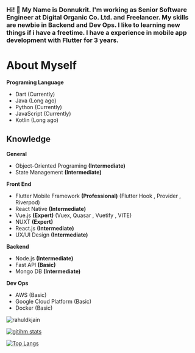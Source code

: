 ### Hi! 👋 My Name is Donnukrit. I'm working as Senior Software Engineer at Digital Organic Co. Ltd. and Freelancer. My skills are newbie in Backend and Dev Ops. I like to learning new things if i have a freetime. I have a experience in mobile app development with Flutter for 3 years.

# About Myself


**Programing Language**
 - Dart (Currently)
 - Java (Long ago)
 - Python (Currently)
 - JavaScript (Currently)
 - Kotlin (Long ago)

## Knowledge
**General**
 - Object-Oriented Programing **(Intermediate)**
 - State Management **(Intermediate)**
 

**Front End**
- Flutter Mobile Framework **(Professional)** (Flutter Hook , Provider , Riverpod)
- React Native **(Intermediate)**
- Vue.js **(Expert)** (Vuex, Quasar , Vuetify , VITE)
- NUXT **(Expert)**
- React.js **(Intermediate)**
- UX/UI Design **(Intermediate)**

**Backend**
- Node.js **(Intermediate)**
- Fast API **(Basic)**
- Mongo DB **(Intermediate)**

**Dev Ops**
- AWS (Basic)
- Google Cloud Platform (Basic)
- Docker (Basic)

<p align="left">
<img src=https://github-readme-stats.vercel.app/api?username=KalimaPz&show_icons=true&include_all_commits=true&count_private=true alt=rahuldkjain />
</p> 

[![gitihm stats](https://github-readme-stats.vercel.app/api/wakatime?username=KalimaPz&layout=compact)](https://github.com/anuraghazra/github-readme-stats)

[![Top Langs](https://github-readme-stats.vercel.app/api/top-langs/?username=KalimaPz&layout=compact)](https://github.com/anuraghazra/github-readme-stats)

